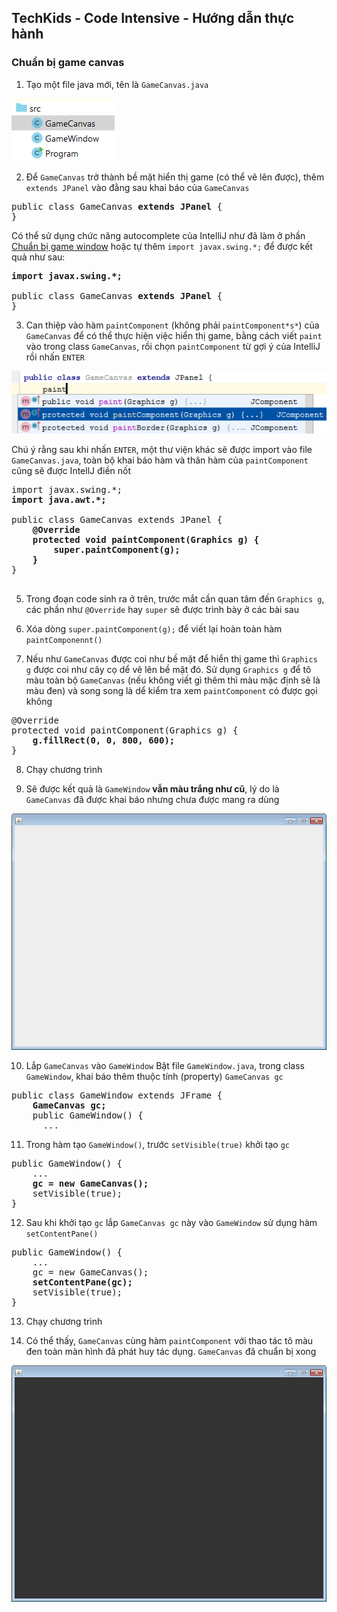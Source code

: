 ## TechKids - Code Intensive - Hướng dẫn thực hành
### Chuẩn bị game canvas

1. Tạo một file java mới, tên là `GameCanvas.java`

![Create game canvas](images/setup_game_canvas/create_game_canvas_file.png)

2. Để `GameCanvas` trở thành bề mặt hiển thị game (có thể vẽ lên được), thêm `extends JPanel` vào đằng sau khai báo của `GameCanvas`

<pre>
public class GameCanvas <b>extends JPanel</b> {
}
</pre>

Có thể sử dụng chức năng autocomplete của IntelliJ như đã làm ở phần [Chuẩn bị game window](setup_game_window.md) hoặc tự thêm `import javax.swing.*;` để được kết quả như sau:

<pre>
<b>import javax.swing.*;</b>

public class GameCanvas <b>extends JPanel</b> {
}
</pre>

3. Can thiệp vào hàm `paintComponent` (không phải `paintComponent*s*`) của `GameCanvas` để có thể thực hiện việc hiển thị game, bằng cách viết `paint` vào trong class `GameCanvas`, rồi chọn `paintComponent` từ gợi ý của IntelliJ rồi nhấn `ENTER`

![Override paint component](images/setup_game_canvas/override_paint_component.png)

Chú ý rằng sau khi nhấn `ENTER`, một thư viện khác sẽ được import vào file `GameCanvas.java`, toàn bộ khai báo hàm và thân hàm của `paintComponent` cũng sẽ được IntellJ điền nốt

<pre>
import javax.swing.*;
<b>import java.awt.*;</b>

public class GameCanvas extends JPanel {
    <b>@Override
    protected void paintComponent(Graphics g) {
        super.paintComponent(g);
    }</b>
}

</pre>

5. Trong đoạn code sinh ra ở trên, trước mắt cần quan tâm đến `Graphics g`, các phần như `@Override` hay `super` sẽ được trình bày ở các bài sau

6. Xóa dòng `super.paintComponent(g);` để viết lại hoàn toàn hàm `paintComponennt()`

7. Nếu như `GameCanvas` được coi như bề mặt để hiển thị game thì `Graphics g` được coi như cây cọ dể vẽ lên bề mặt đó. Sử dụng `Graphics g` để tô màu toàn bộ `GameCanvas` (nếu không viết gì thêm thì màu mặc định sẽ là màu đen) và song song là dể kiểm tra xem `paintComponent` có được gọi không

<pre>
@Override
protected void paintComponent(Graphics g) {
    <b>g.fillRect(0, 0, 800, 600);</b>
}
</pre>

8. Chạy chương trình

9. Sẽ được kết quả là `GameWindow` <b>vẫn màu trắng như cũ</b>, lý do là `GameCanvas` đã được khai báo nhưng chưa được mang ra dùng

![Window without canvas](images/setup_game_canvas/window_without_canvas.png)

10. Lắp `GameCanvas` vào `GameWindow`
Bật file `GameWindow.java`, trong class `GameWindow`, khai báo thêm thuộc tính (property) `GameCanvas gc`

<pre>
public class GameWindow extends JFrame {
    <b>GameCanvas gc;</b>
    public GameWindow() {
      ...
</pre>

11. Trong hàm tạo `GameWindow()`, trước `setVisible(true)` khởi tạo `gc`

<pre>
public GameWindow() {
    ...
    <b>gc = new GameCanvas();</b>
    setVisible(true);
}
</pre>

12. Sau khi khởi tạo `gc` lắp `GameCanvas gc` này vào `GameWindow` sử dụng hàm `setContentPane()`

<pre>
public GameWindow() {
    ...
    gc = new GameCanvas();
    <b>setContentPane(gc);</b>
    setVisible(true);
}
</pre>

13. Chạy chương trình

14. Có thể thấy, `GameCanvas` cùng hàm `paintComponent` với thao tác tô màu đen toàn màn hình đã phát huy tác dụng. `GameCanvas` đã chuẩn bị xong

![Black filled canvas](images/setup_game_canvas/black_filled_canvas.png)